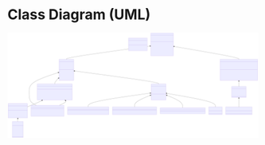 # Class Diagram (UML)
![UML](https://github.com/BIRSAx2/battleship/blob/master/docs/uml_battleship_game.svg)
